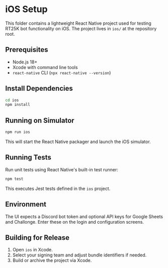 # iOS Setup

This folder contains a lightweight React Native project used for testing RT25K bot functionality on iOS. The project lives in `ios/` at the repository root.

## Prerequisites

- Node.js 18+
- Xcode with command line tools
- `react-native` CLI (`npx react-native --version`)

## Install Dependencies

```bash
cd ios
npm install
```

## Running on Simulator

```bash
npm run ios
```

This will start the React Native packager and launch the iOS simulator.

## Running Tests

Run unit tests using React Native's built-in test runner:

```bash
npm test
```

This executes Jest tests defined in the `ios` project.

## Environment

The UI expects a Discord bot token and optional API keys for Google Sheets and Challonge. Enter these on the login and configuration screens.

## Building for Release

1. Open `ios` in Xcode.
2. Select your signing team and adjust bundle identifiers if needed.
3. Build or archive the project via Xcode.

